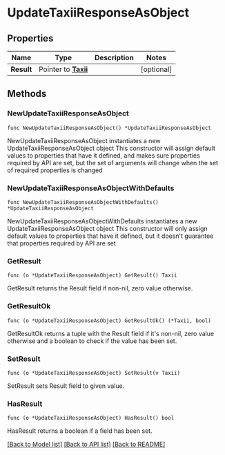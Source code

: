 # UpdateTaxiiResponseAsObject

## Properties

Name | Type | Description | Notes
------------ | ------------- | ------------- | -------------
**Result** | Pointer to [**Taxii**](Taxii.md) |  | [optional] 

## Methods

### NewUpdateTaxiiResponseAsObject

`func NewUpdateTaxiiResponseAsObject() *UpdateTaxiiResponseAsObject`

NewUpdateTaxiiResponseAsObject instantiates a new UpdateTaxiiResponseAsObject object
This constructor will assign default values to properties that have it defined,
and makes sure properties required by API are set, but the set of arguments
will change when the set of required properties is changed

### NewUpdateTaxiiResponseAsObjectWithDefaults

`func NewUpdateTaxiiResponseAsObjectWithDefaults() *UpdateTaxiiResponseAsObject`

NewUpdateTaxiiResponseAsObjectWithDefaults instantiates a new UpdateTaxiiResponseAsObject object
This constructor will only assign default values to properties that have it defined,
but it doesn't guarantee that properties required by API are set

### GetResult

`func (o *UpdateTaxiiResponseAsObject) GetResult() Taxii`

GetResult returns the Result field if non-nil, zero value otherwise.

### GetResultOk

`func (o *UpdateTaxiiResponseAsObject) GetResultOk() (*Taxii, bool)`

GetResultOk returns a tuple with the Result field if it's non-nil, zero value otherwise
and a boolean to check if the value has been set.

### SetResult

`func (o *UpdateTaxiiResponseAsObject) SetResult(v Taxii)`

SetResult sets Result field to given value.

### HasResult

`func (o *UpdateTaxiiResponseAsObject) HasResult() bool`

HasResult returns a boolean if a field has been set.


[[Back to Model list]](../README.md#documentation-for-models) [[Back to API list]](../README.md#documentation-for-api-endpoints) [[Back to README]](../README.md)


